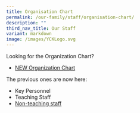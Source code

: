 ```yaml
---
title: Organisation Chart
permalink: /our-family/staff/organisation-chart/
description: ""
third_nav_title: Our Staff
variant: markdown
image: /images/YCKLogo.svg
---
```

Looking for the Organization Chart?
* [NEW Organization Chart](/our-family/staff/organisation-chart/)

The previous ones are now here:
* Key Personnel
* Teaching Staff
* [Non-teaching staff](/archived-pages/non-teaching-staff/)